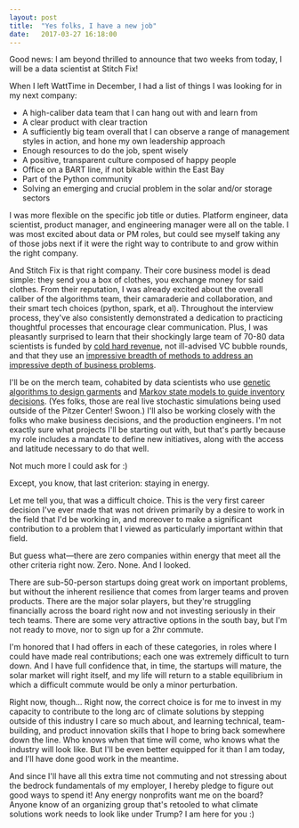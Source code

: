 ```yaml
---
layout: post
title:  "Yes folks, I have a new job"
date:   2017-03-27 16:18:00
---
```


Good news: I am beyond thrilled to announce that two weeks from today, I will be a data scientist at Stitch Fix!

When I left WattTime in December, I had a list of things I was looking for in my next company:

* A high-caliber data team that I can hang out with and learn from
* A clear product with clear traction
* A sufficiently big team overall that I can observe a range of management styles in action, and hone my own leadership approach
* Enough resources to do the job, spent wisely
* A positive, transparent culture composed of happy people
* Office on a BART line, if not bikable within the East Bay
* Part of the Python community
* Solving an emerging and crucial problem in the solar and/or storage sectors

I was more flexible on the specific job title or duties. Platform engineer, data scientist, product manager, and engineering manager were all on the table. I was most excited about data or PM roles, but could see myself taking any of those jobs next if it were the right way to contribute to and grow within the right company.

And Stitch Fix is that right company. Their core business model is dead simple: they send you a box of clothes, you exchange money for said clothes. From their reputation, I was already excited about the overall caliber of the algorithms team, their camaraderie and collaboration, and their smart tech choices (python, spark, et al). Throughout the interview process, they've also consistently demonstrated a dedication to practicing thoughtful processes that encourage clear communication. Plus, I was pleasantly surprised to learn that their shockingly large team of 70-80 data scientists is funded by [cold hard revenue](https://www.recode.net/2017/3/20/14992626/stitch-fix-katrina-lake-code-commerce), not ill-advised VC bubble rounds, and that they use an [impressive breadth of methods to address an impressive depth of business problems](http://algorithms-tour.stitchfix.com/).

I'll be on the merch team, cohabited by data scientists who use [genetic algorithms to design garments](https://www.wsj.com/articles/next-top-fashion-designer-a-computer-1489323600) and [Markov state models to guide inventory decisions](http://algorithms-tour.stitchfix.com/#state-machines). (Yes folks, those are real live stochastic simulations being used outside of the Pitzer Center! Swoon.) I'll also be working closely with the folks who make business decisions, and the production engineers. I'm not exactly sure what projects I'll be starting out with, but that's partly because my role includes a mandate to define new initiatives, along with the access and latitude necessary to do that well.

Not much more I could ask for :)

Except, you know, that last criterion: staying in energy.

Let me tell you, that was a difficult choice. This is the very first career decision I've ever made that was not driven primarily by a desire to work in the field that I'd be working in, and moreover to make a significant contribution to a problem that I viewed as particularly important within that field.

But guess what—there are zero companies within energy that meet all the other criteria right now. Zero. None. And I looked.

There are sub-50-person startups doing great work on important problems, but without the inherent resilience that comes from larger teams and proven products. There are the major solar players, but they're struggling financially across the board right now and not investing seriously in their tech teams. There are some very attractive options in the south bay, but I'm not ready to move, nor to sign up for a 2hr commute.

I'm honored that I had offers in each of these categories, in roles where I could have made real contributions; each one was extremely difficult to turn down. And I have full confidence that, in time, the startups will mature, the solar market will right itself, and my life will return to a stable equilibrium in which a difficult commute would be only a minor perturbation.

Right now, though... Right now, the correct choice is for me to invest in my capacity to contribute to the long arc of climate solutions by stepping outside of this industry I care so much about, and learning technical, team-building, and product innovation skills that I hope to bring back somewhere down the line. Who knows when that time will come, who knows what the industry will look like. But I'll be even better equipped for it than I am today, and I'll have done good work in the meantime.

And since I'll have all this extra time not commuting and not stressing about the bedrock fundamentals of my employer, I hereby pledge to figure out good ways to spend it! Any energy nonprofits want me on the board? Anyone know of an organizing group that's retooled to what climate solutions work needs to look like under Trump? I am here for you :)
